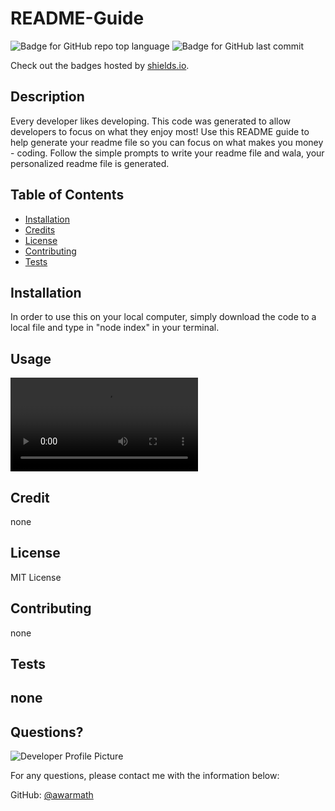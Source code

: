 # README-Guide
  ![Badge for GitHub repo top language](https://img.shields.io/github/languages/top/awarmath/readme-guide?style=flat&logo=appveyor) ![Badge for GitHub last commit](https://img.shields.io/github/last-commit/awarmath/readme-guide?style=flat&logo=appveyor)
  
  Check out the badges hosted by [shields.io](https://shields.io/).
  
  
  ## Description 
    
  Every developer likes developing. This code was generated to allow developers to focus on what they enjoy most! Use this README guide to help generate your readme file so you can focus on what makes you money - coding. Follow the simple prompts to write your readme file and wala, your personalized readme file is generated. 
  ## Table of Contents
  * [Installation](#installation)
  * [Credits](#credits)
  * [License](#license)
  * [Contributing](#contributing)
  * [Tests](#tests)
  
  ## Installation
    
  In order to use this on your local computer, simply download the code to a local file and type in "node index" in your terminal. 

  ## Usage 
    
  ![Example](Screenshare.mp4)
    
  ## Credit
        
  none
  
  ## License
  
  MIT License
    
  ## Contributing
        
  none
      
  ## Tests
            
  none
  ---
  
  ## Questions?
  
  ![Developer Profile Picture](https://avatars3.githubusercontent.com/u/70709676?v=4) 
  
  For any questions, please contact me with the information below:
 
  GitHub: [@awarmath](https://api.github.com/users/awarmath)
  